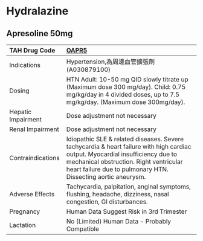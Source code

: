 # Hydralazine

## Apresoline 50mg

| TAH Drug Code      | [OAPR5](https://www.tahsda.org.tw/drugs/hissearch.php?drug_code=OAPR5)                                                                                                                                                                    |
|:-------------------|:------------------------------------------------------------------------------------------------------------------------------------------------------------------------------------------------------------------------------------------|
| Indications        | Hypertension,為周邊血管擴張劑(A030879100)                                                                                                                                                                                                 |
| Dosing             | HTN Adult: 10-50 mg QID slowly titrate up (Maximum dose 300 mg/day). Child: 0.75 mg/kg/day in 4 divided doses, up to 7.5 mg/kg/day. (Maximum dose 300mg/day).                                                                             |
| Hepatic Impairment | Dose adjustment not necessary                                                                                                                                                                                                             |
| Renal Impairment   | Dose adjustment not necessary                                                                                                                                                                                                             |
| Contraindications  | Idiopathic SLE & related diseases. Severe tachycardia & heart failure with high cardiac output. Myocardial insufficiency due to mechanical obstruction. Right ventricular heart failure due to pulmonary HTN. Dissecting aortic aneurysm. |
| Adverse Effects    | Tachycardia, palpitation, anginal symptoms, flushing, headache, dizziness, nasal congestion, GI disturbances.                                                                                                                             |
| Pregnancy          | Human Data Suggest Risk in 3rd Trimester                                                                                                                                                                                                  |
| Lactation          | No (Limited) Human Data - Probably Compatible                                                                                                                                                                                             |

